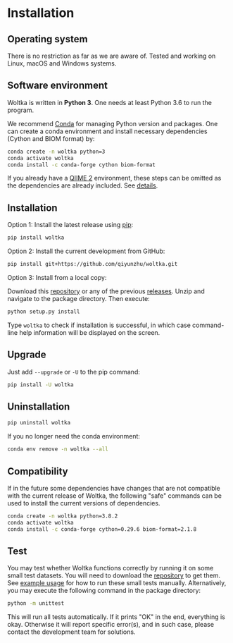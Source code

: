 # Installation

## Operating system

There is no restriction as far as we are aware of. Tested and working on Linux, macOS and Windows systems.

## Software environment

Woltka is written in **Python 3**. One needs at least Python 3.6 to run the program.

We recommend [Conda](https://docs.conda.io/en/latest/) for managing Python version and packages. One can create a conda environment and install necessary dependencies (Cython and BIOM format) by:

```bash
conda create -n woltka python=3
conda activate woltka
conda install -c conda-forge cython biom-format
```

If you already have a [QIIME 2](https://qiime2.org/) environment, these steps can be omitted as the dependencies are already included. See [details](../woltka/q2).

## Installation

Option 1: Install the latest release using [pip](https://pypi.org/project/pip/):

```bash
pip install woltka
```

Option 2: Install the current development from GitHub:

```bash
pip install git+https://github.com/qiyunzhu/woltka.git
```

Option 3: Install from a local copy:

Download this [repository](https://github.com/qiyunzhu/woltka/archive/master.zip) or any of the previous [releases](https://github.com/qiyunzhu/woltka/releases). Unzip and navigate to the package directory. Then execute:

```bash
python setup.py install
```

Type `woltka` to check if installation is successful, in which case command-line help information will be displayed on the screen.

## Upgrade

Just add `--upgrade` or `-U` to the pip command:

```bash
pip install -U woltka
```

## Uninstallation

```bash
pip uninstall woltka
```

If you no longer need the conda environment:

```bash
conda env remove -n woltka --all
```

## Compatibility

If in the future some dependencies have changes that are not compatible with the current release of Woltka, the following "safe" commands can be used to install the current versions of dependencies.

```bash
conda create -n woltka python=3.8.2
conda activate woltka
conda install -c conda-forge cython=0.29.6 biom-format=2.1.8
```

## Test

You may test whether Woltka functions correctly by running it on some small test datasets. You will need to download the [repository](https://github.com/qiyunzhu/woltka/archive/master.zip) to get them. See [example usage](../README.md#example-usage) for how to run these small tests manually. Alternatively, you may execute the following command in the package directory:

```bash
python -m unittest
```

This will run all tests automatically. If it prints "OK" in the end, everything is okay. Otherwise it will report specific error(s), and in such case, please contact the development team for solutions.
